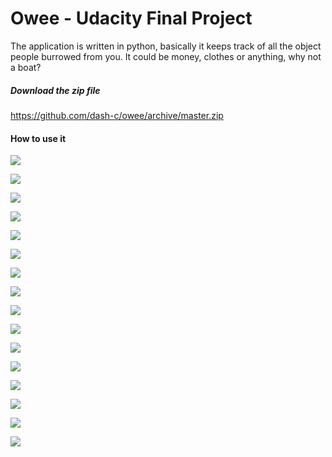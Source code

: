 Owee - Udacity Final Project
====

The application is written in python, basically it keeps track of all the object people burrowed from you.
It could be money, clothes or anything, why not a boat?


##### Download the zip file 
https://github.com/dash-c/owee/archive/master.zip



#### How to use it

![](https://raw.githubusercontent.com/dash-c/owee/master/instructions_images/1.png)

 ![](https://raw.githubusercontent.com/dash-c/owee/master/instructions_images/2.png)

 ![](https://raw.githubusercontent.com/dash-c/owee/master/instructions_images/3.png)

 ![](https://raw.githubusercontent.com/dash-c/owee/master/instructions_images/4.png)

 ![](https://raw.githubusercontent.com/dash-c/owee/master/instructions_images/5.png)

 ![](https://raw.githubusercontent.com/dash-c/owee/master/instructions_images/6.png)

 ![](https://raw.githubusercontent.com/dash-c/owee/master/instructions_images/7.png)

 ![](https://raw.githubusercontent.com/dash-c/owee/master/instructions_images/8.png)

 ![](https://raw.githubusercontent.com/dash-c/owee/master/instructions_images/9.png)

 ![](https://raw.githubusercontent.com/dash-c/owee/master/instructions_images/10.png)

 ![](https://raw.githubusercontent.com/dash-c/owee/master/instructions_images/11.png)

 ![](https://raw.githubusercontent.com/dash-c/owee/master/instructions_images/12.png)

 ![](https://raw.githubusercontent.com/dash-c/owee/master/instructions_images/13.png)

 ![](https://raw.githubusercontent.com/dash-c/owee/master/instructions_images/14.png)

 ![](https://raw.githubusercontent.com/dash-c/owee/master/instructions_images/15.png)
 
 ![](https://raw.githubusercontent.com/dash-c/owee/master/instructions_images/16.png)






